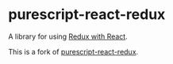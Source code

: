 # purescript-react-redux

A library for using [Redux with React](http://redux.js.org/docs/basics/UsageWithReact.html).

This is a fork of [purescript-react-redux](https://github.com/ethul/purescript-react-redux).
